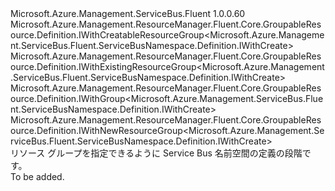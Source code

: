 <Type Name="IWithGroup" FullName="Microsoft.Azure.Management.ServiceBus.Fluent.ServiceBusNamespace.Definition.IWithGroup">
  <TypeSignature Language="C#" Value="public interface IWithGroup : Microsoft.Azure.Management.ResourceManager.Fluent.Core.GroupableResource.Definition.IWithCreatableResourceGroup&lt;Microsoft.Azure.Management.ServiceBus.Fluent.ServiceBusNamespace.Definition.IWithCreate&gt;, Microsoft.Azure.Management.ResourceManager.Fluent.Core.GroupableResource.Definition.IWithExistingResourceGroup&lt;Microsoft.Azure.Management.ServiceBus.Fluent.ServiceBusNamespace.Definition.IWithCreate&gt;, Microsoft.Azure.Management.ResourceManager.Fluent.Core.GroupableResource.Definition.IWithGroup&lt;Microsoft.Azure.Management.ServiceBus.Fluent.ServiceBusNamespace.Definition.IWithCreate&gt;, Microsoft.Azure.Management.ResourceManager.Fluent.Core.GroupableResource.Definition.IWithNewResourceGroup&lt;Microsoft.Azure.Management.ServiceBus.Fluent.ServiceBusNamespace.Definition.IWithCreate&gt;" />
  <TypeSignature Language="ILAsm" Value=".class public interface auto ansi abstract IWithGroup implements class Microsoft.Azure.Management.ResourceManager.Fluent.Core.GroupableResource.Definition.IWithCreatableResourceGroup`1&lt;class Microsoft.Azure.Management.ServiceBus.Fluent.ServiceBusNamespace.Definition.IWithCreate&gt;, class Microsoft.Azure.Management.ResourceManager.Fluent.Core.GroupableResource.Definition.IWithExistingResourceGroup`1&lt;class Microsoft.Azure.Management.ServiceBus.Fluent.ServiceBusNamespace.Definition.IWithCreate&gt;, class Microsoft.Azure.Management.ResourceManager.Fluent.Core.GroupableResource.Definition.IWithGroup`1&lt;class Microsoft.Azure.Management.ServiceBus.Fluent.ServiceBusNamespace.Definition.IWithCreate&gt;, class Microsoft.Azure.Management.ResourceManager.Fluent.Core.GroupableResource.Definition.IWithNewResourceGroup`1&lt;class Microsoft.Azure.Management.ServiceBus.Fluent.ServiceBusNamespace.Definition.IWithCreate&gt;" />
  <TypeSignature Language="DocId" Value="T:Microsoft.Azure.Management.ServiceBus.Fluent.ServiceBusNamespace.Definition.IWithGroup" />
  <TypeSignature Language="VB.NET" Value="Public Interface IWithGroup&#xA;Implements IWithCreatableResourceGroup(Of IWithCreate), IWithExistingResourceGroup(Of IWithCreate), IWithGroup(Of IWithCreate), IWithNewResourceGroup(Of IWithCreate)" />
  <TypeSignature Language="F#" Value="type IWithGroup = interface&#xA;    interface IWithGroup&lt;IWithCreate&gt;&#xA;    interface IWithExistingResourceGroup&lt;IWithCreate&gt;&#xA;    interface IWithNewResourceGroup&lt;IWithCreate&gt;&#xA;    interface IWithCreatableResourceGroup&lt;IWithCreate&gt;" />
  <AssemblyInfo>
    <AssemblyName>Microsoft.Azure.Management.ServiceBus.Fluent</AssemblyName>
    <AssemblyVersion>1.0.0.60</AssemblyVersion>
  </AssemblyInfo>
  <Interfaces>
    <Interface>
      <InterfaceName>Microsoft.Azure.Management.ResourceManager.Fluent.Core.GroupableResource.Definition.IWithCreatableResourceGroup&lt;Microsoft.Azure.Management.ServiceBus.Fluent.ServiceBusNamespace.Definition.IWithCreate&gt;</InterfaceName>
    </Interface>
    <Interface>
      <InterfaceName>Microsoft.Azure.Management.ResourceManager.Fluent.Core.GroupableResource.Definition.IWithExistingResourceGroup&lt;Microsoft.Azure.Management.ServiceBus.Fluent.ServiceBusNamespace.Definition.IWithCreate&gt;</InterfaceName>
    </Interface>
    <Interface>
      <InterfaceName>Microsoft.Azure.Management.ResourceManager.Fluent.Core.GroupableResource.Definition.IWithGroup&lt;Microsoft.Azure.Management.ServiceBus.Fluent.ServiceBusNamespace.Definition.IWithCreate&gt;</InterfaceName>
    </Interface>
    <Interface>
      <InterfaceName>Microsoft.Azure.Management.ResourceManager.Fluent.Core.GroupableResource.Definition.IWithNewResourceGroup&lt;Microsoft.Azure.Management.ServiceBus.Fluent.ServiceBusNamespace.Definition.IWithCreate&gt;</InterfaceName>
    </Interface>
  </Interfaces>
  <Docs>
    <summary>
            リソース グループを指定できるように Service Bus 名前空間の定義の段階です。
            </summary>
    <remarks>To be added.</remarks>
  </Docs>
  <Members />
</Type>